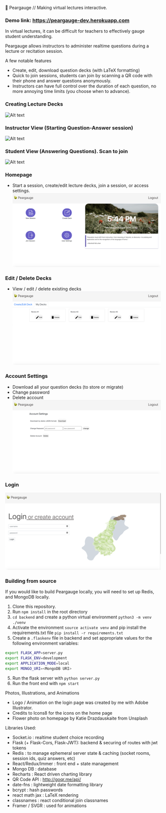 🍐 Peargauge // Making virtual lectures interactive. 

### Demo link: https://peargauge-dev.herokuapp.com

In virtual lectures, it can be difficult for teachers to effectively gauge student understanding. 

Peargauge allows instructors to administer realtime questions during a lecture or recitation session. 

A few notable features
* Create, edit, download question decks (with LaTeX formatting)
* Quick to join sessions, students can join by scanning a QR code with their phone and answer questions anonymously.
* Instructors can have full control over the duration of each question, no more annoying time limits (you choose when to advance). 

### Creating Lecture Decks

![Alt text](src/res/readme/create_gif.gif?raw=true "Deck Creation Process")

### Instructor View (Starting Question-Answer session)

![Alt text](src/res/readme/start_demo_gif.gif?raw=true "Starting a session")

### Student View (Answering Questions). Scan to join
![Alt text](src/res/readme/phone_view_gif_2.gif?raw=true "Student Answering View")

### Homepage
* Start a session, create/edit lecture decks, join a session, or access settings. 
![Alt text](src/res/readme/homepage.png?raw=true "Homepage")

### Edit / Delete Decks
* View / edit / delete existing decks
![Alt text](src/res/readme/my_decks.png?raw=true "My Decks")

### Account Settings
* Download all your question decks (to store or migrate)
* Change password
* Delete account
![Alt text](src/res/readme/account_settings.png?raw=true "Account Settings")

### Login
![Alt text](src/res/readme/login.png?raw=true "Login")

### Building from source
If you would like to build Peargauge locally, you will need to set up Redis, and MongoDB locally. 

1. Clone this repository. 
2. Run ```npm install``` in the root directory
3. ```cd backend``` and create a python virtual environment ```python3 -m venv ./venv```
4. Activate the environment ```source activate venv``` and pip install the requirements.txt file ```pip install -r requirements.txt```
5. Create a ```.flaskenv``` file in backend and set appropriate values for the following environment variables:

```bash
export FLASK_APP=server.py
export FLASK_ENV=development
export APPLICATION_MODE=local
export MONGO_URI=<MongoDB URI>
```

5. Run the flask server with ```python server.py```
6. Run the front end with ```npm start```

Photos, Illustrations, and Animations
- Logo / Animation on the login page was created by me with Adobe Illustrator. 
- Credits to Icons8 for the icons on the home page
- Flower photo on homepage by Katie Drazdauskaite from Unsplash

Libraries Used:
- Socket.io : realtime student choice recording
- Flask (+ Flask-Cors, Flask-JWT): backend & securing of routes with jwt tokens
- Redis : to manage ephemeral server state & caching (socket rooms, session ids, quiz answers, etc)
- React/Redux/Immer : front end + state management
- Mongo DB  : database
- Recharts : React driven charting library
- QR Code API : http://goqr.me/api/
- date-fns : lightweight date formatting library
- bcrypt : hash passwords
- react math jax : LaTeX rendering
- classnames : react conditional join classnames
- Framer / SVGR : used for animations